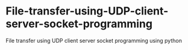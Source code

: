 # File-transfer-using-UDP-client-server-socket-programming
File transfer using UDP client server socket programming using python
